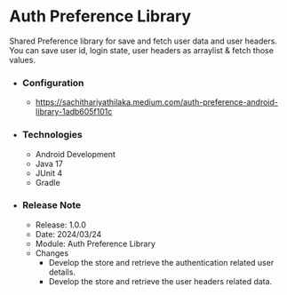 # Auth Preference Library

Shared Preference library for save and fetch user data and user headers. You can save user id, login state, user headers as arraylist & fetch those values. 

* ### Configuration
  * https://sachithariyathilaka.medium.com/auth-preference-android-library-1adb605f101c

* ### Technologies
  * Android Development
  * Java 17
  * JUnit 4
  * Gradle

* ### Release Note

  * Release: 1.0.0
  * Date: 2024/03/24
  * Module: Auth Preference Library
  * Changes
    * Develop the store and retrieve the authentication related user details.
    * Develop the store and retrieve the user headers related data.


